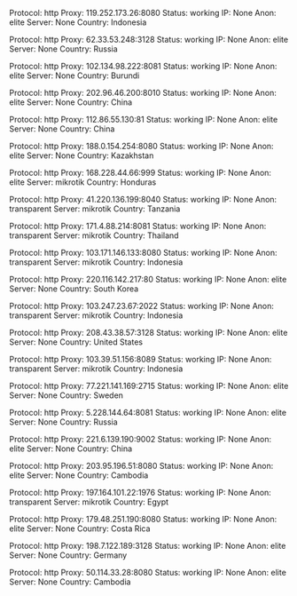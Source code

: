 Protocol: http
Proxy: 119.252.173.26:8080
Status: working
IP: None
Anon: elite
Server: None
Country: Indonesia

Protocol: http
Proxy: 62.33.53.248:3128
Status: working
IP: None
Anon: elite
Server: None
Country: Russia

Protocol: http
Proxy: 102.134.98.222:8081
Status: working
IP: None
Anon: elite
Server: None
Country: Burundi

Protocol: http
Proxy: 202.96.46.200:8010
Status: working
IP: None
Anon: elite
Server: None
Country: China

Protocol: http
Proxy: 112.86.55.130:81
Status: working
IP: None
Anon: elite
Server: None
Country: China

Protocol: http
Proxy: 188.0.154.254:8080
Status: working
IP: None
Anon: elite
Server: None
Country: Kazakhstan

Protocol: http
Proxy: 168.228.44.66:999
Status: working
IP: None
Anon: elite
Server: mikrotik
Country: Honduras

Protocol: http
Proxy: 41.220.136.199:8040
Status: working
IP: None
Anon: transparent
Server: mikrotik
Country: Tanzania

Protocol: http
Proxy: 171.4.88.214:8081
Status: working
IP: None
Anon: transparent
Server: mikrotik
Country: Thailand

Protocol: http
Proxy: 103.171.146.133:8080
Status: working
IP: None
Anon: transparent
Server: mikrotik
Country: Indonesia

Protocol: http
Proxy: 220.116.142.217:80
Status: working
IP: None
Anon: elite
Server: None
Country: South Korea

Protocol: http
Proxy: 103.247.23.67:2022
Status: working
IP: None
Anon: transparent
Server: mikrotik
Country: Indonesia

Protocol: http
Proxy: 208.43.38.57:3128
Status: working
IP: None
Anon: elite
Server: None
Country: United States

Protocol: http
Proxy: 103.39.51.156:8089
Status: working
IP: None
Anon: transparent
Server: mikrotik
Country: Indonesia

Protocol: http
Proxy: 77.221.141.169:2715
Status: working
IP: None
Anon: elite
Server: None
Country: Sweden

Protocol: http
Proxy: 5.228.144.64:8081
Status: working
IP: None
Anon: elite
Server: None
Country: Russia

Protocol: http
Proxy: 221.6.139.190:9002
Status: working
IP: None
Anon: elite
Server: None
Country: China

Protocol: http
Proxy: 203.95.196.51:8080
Status: working
IP: None
Anon: elite
Server: None
Country: Cambodia

Protocol: http
Proxy: 197.164.101.22:1976
Status: working
IP: None
Anon: transparent
Server: mikrotik
Country: Egypt

Protocol: http
Proxy: 179.48.251.190:8080
Status: working
IP: None
Anon: elite
Server: None
Country: Costa Rica

Protocol: http
Proxy: 198.7.122.189:3128
Status: working
IP: None
Anon: elite
Server: None
Country: Germany

Protocol: http
Proxy: 50.114.33.28:8080
Status: working
IP: None
Anon: elite
Server: None
Country: Cambodia

